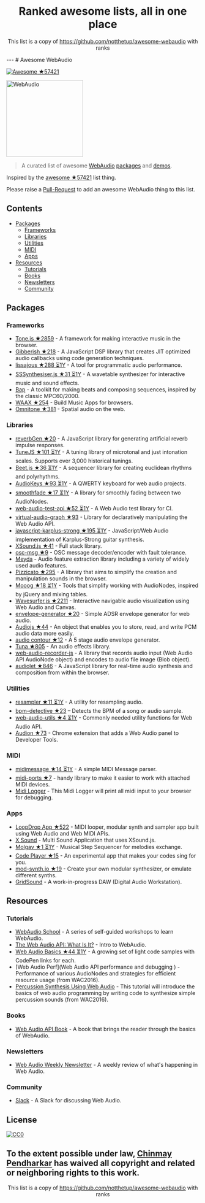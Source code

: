 <h1 align="center">
Ranked awesome lists, all in one place
</h1>
<p align="center">
	This list is a copy of <a href="https://github.com/notthetup/awesome-webaudio">https://github.com/notthetup/awesome-webaudio</a> with ranks
</p>
---
# Awesome WebAudio

[![Awesome](https://cdn.rawgit.com/sindresorhus/awesome/d7305f38d29fed78fa85652e3a63e154dd8e8829/media/badge.svg) ★57421](https://github.com/sindresorhus/awesome)

<img src="https://raw.githubusercontent.com/voodootikigod/logo.js/master/webaudio/webaudio-js.png" width="200px" alt="WebAudio">

> A curated list of awesome [WebAudio](https://developer.mozilla.org/en-US/docs/Web/API/Web_Audio_API) [packages](#packages) and [demos](#demos).

Inspired by the [awesome ★57421](https://github.com/sindresorhus/awesome) list thing.

Please raise a [Pull-Request](https://github.com/notthetup/awesome-webaudio/pulls) to add an awesome WebAudio thing to this list.

## Contents
- [Packages](#packages)
  - [Frameworks](#frameworks)
  - [Libraries](#libraries)
  - [Utilities](#utilities)
  - [MIDI](#midi)
  - [Apps](#apps)
- [Resources](#resources)
  - [Tutorials](#tutorials)
  - [Books](#books)
  - [Newsletters](#newsletters)
  - [Community](#community)

## Packages

### Frameworks
- [Tone.js ★2859](https://github.com/Tonejs/Tone.js) - A framework for making interactive music in the browser.
- [Gibberish ★218](https://github.com/charlieroberts/Gibberish) - A JavaScript DSP library that creates JIT optimized audio callbacks using code generation techniques.
- [lissajous ★288 ⏳1Y](https://github.com/kylestetz/lissajous) -  A tool for programmatic audio performance.
- [SSSynthesiser.js ★31 ⏳1Y](https://github.com/surikov/SSSynthesiser.js) -  A wavetable synthesizer for interactive music and sound effects.
- [Bap](http://bapjs.org/) - A toolkit for making beats and composing sequences, inspired by the classic MPC60/2000.
- [WAAX ★254](https://github.com/hoch/WAAX) - Build Music Apps for browsers.
- [Omnitone ★381](https://github.com/GoogleChrome/omnitone) - Spatial audio on the web.

### Libraries
- [reverbGen ★20](https://github.com/adelespinasse/reverbGen) - A JavaScript library for generating artificial reverb impulse responses.
- [TuneJS ★101 ⏳1Y](https://github.com/abbernie/tune) - A tuning library of microtonal and just intonation scales. Supports over 3,000 historical tunings.
- [Beet.js ★36 ⏳1Y](https://github.com/zya/beet.js) - A sequencer library for creating euclidean rhythms and polyrhythms.
- [AudioKeys ★93 ⏳1Y](https://github.com/kylestetz/AudioKeys) - A QWERTY keyboard for web audio projects.
- [smoothfade ★17 ⏳1Y](https://github.com/notthetup/smoothfade) - A library for smoothly fading between two AudioNodes.
- [web-audio-test-api ★52 ⏳1Y](https://github.com/mohayonao/web-audio-test-api) - A Web Audio test library for CI.
- [virtual-audio-graph ★93](https://github.com/benji6/virtual-audio-graph) - Library for declaratively manipulating the Web Audio API.
- [javascript-karplus-strong ★195 ⏳1Y](https://github.com/mrahtz/javascript-karplus-strong) - JavaScript/Web Audio implementation of Karplus-Strong guitar synthesis.
- [XSound.js ★41](https://github.com/Korilakkuma/XSound) - Full stack library.
- [osc-msg ★9](https://github.com/mohayonao/osc-msg) - OSC message decoder/encoder with fault tolerance.
- [Meyda](https://github.com/hughrawlinson/meyda) - Audio feature extraction library including a variety of widely used audio features.
- [Pizzicato ★295](https://github.com/alemangui/pizzicato) - A library that aims to simplify the creation and manipulation sounds in the browser.
- [Mooog ★18 ⏳1Y](https://github.com/mattlima/mooog) - Tools that simplify working with AudioNodes, inspired by jQuery and mixing tables.
- [Wavesurfer.js ★2211](https://github.com/katspaugh/wavesurfer.js) - Interactive navigable audio visualization using Web Audio and Canvas.
- [envelope-generator ★20](https://github.com/itsjoesullivan/envelope-generator) - Simple ADSR envelope generator for web audio.
- [Audiojs ★44](https://github.com/audiojs/audio) - An object that enables you to store, read, and write PCM audio data more easily.
- [audio contour ★12](https://github.com/danigb/audio-contour) - A 5 stage audio envelope generator.
- [Tuna ★805](https://github.com/Theodeus/tuna) - An audio effects library.
- [web-audio-recorder-js](https://github.com/higuma/web-audio-recorder-js) - A library that records audio input (Web Audio API AudioNode object) and encodes to audio file image (Blob object).
- [audiolet ★846](https://github.com/oampo/Audiolet) - A JavaScript library for real-time audio synthesis and composition from within the browser.

### Utilities
- [resampler ★11 ⏳1Y](https://github.com/notthetup/resampler) - A utility for resampling audio.
- [bpm-detective ★23](https://github.com/tornqvist/bpm-detective) – Detects the BPM of a song or audio sample.
- [web-audio-utils ★4 ⏳1Y](https://github.com/mohayonao/web-audio-utils) - Commonly needed utility functions for Web Audio API.
- [Audion ★73](https://github.com/google/audion) - Chrome extension that adds a Web Audio panel to Developer Tools.

### MIDI
- [midimessage ★14 ⏳1Y](https://github.com/notthetup/midimessage) - A simple MIDI Message parser.
- [midi-ports ★7](https://github.com/AndrejHronco/midi-ports) -  handy library to make it easier to work with attached MIDI devices.
- [Midi Logger](http://outputchannel.com/midi-logger/) - This Midi Logger will print all midi input to your browser for debugging.

### Apps
- [LoopDrop App ★522](https://github.com/mmckegg/loop-drop-app) - MIDI looper, modular synth and sampler app built using Web Audio and Web MIDI APIs.
- [X Sound](https://korilakkuma.github.io/X-Sound/) - Multi Sound Application that uses XSound.js.
- [Molgav ★1 ⏳1Y](https://github.com/surikov/molgav) - Musical Step Sequencer for melodies exchange.
- [Code Player ★15](https://github.com/jcppman/code-player) - An experimental app that makes your codes sing for you.
- [mod-synth.io ★19](https://github.com/LowwwLtd/mod-synth.io) - Create your own modular synthesizer, or emulate different synths.
- [GridSound](https://gridsound.github.io) - A work-in-progress DAW (Digital Audio Workstation).

## Resources

### Tutorials
- [WebAudio School](https://github.com/mmckegg/web-audio-school	) - A series of self-guided workshops to learn WebAudio.
- [The Web Audio API: What Is It?](https://code.tutsplus.com/tutorials/the-web-audio-api-what-is-it--cms-23735) - Intro to WebAudio.
- [Web Audio Basics ★44 ⏳1Y](https://github.com/kylestetz/Web-Audio-Basics) - A growing set of light code samples with CodePen links for each.
- [Web Audio Perf](Web Audio API performance and debugging ) - Performance of various AudioNodes and strategies for efficient resource usage (from WAC2016).
- [Percussion Synthesis Using Web Audio](https://github.com/irritant/WAC-2016-Tutorial) - This tutorial will introduce the basics of web audio programming by writing code to synthesize simple percussion sounds (from WAC2016).

### Books
- [Web Audio API Book](http://chimera.labs.oreilly.com/books/1234000001552/index.html) - A book that brings the reader through the basics of WebAudio.

### Newsletters
- [Web Audio Weekly Newsletter](http://www.webaudioweekly.com) - A weekly review of what's happening in Web Audio.

### Community
- [Slack](https://web-audio-slackin.herokuapp.com/) - A Slack for discussing Web Audio.

## License

[![CC0](http://mirrors.creativecommons.org/presskit/buttons/88x31/svg/cc-zero.svg)](https://creativecommons.org/publicdomain/zero/1.0/)

To the extent possible under law, [Chinmay Pendharkar](https://chinmay.audio/) has waived all copyright and related or neighboring rights to this work.
---
<p align="center">
	This list is a copy of <a href="https://github.com/notthetup/awesome-webaudio">https://github.com/notthetup/awesome-webaudio</a> with ranks
</p>
